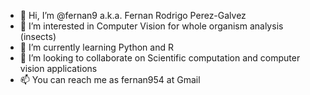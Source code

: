 - 👋 Hi, I’m @fernan9 a.k.a. Fernan Rodrigo Perez-Galvez
- 👀 I’m interested in Computer Vision for whole organism analysis (insects)
- 🌱 I’m currently learning Python and R
- 💞️ I’m looking to collaborate on Scientific computation and computer vision applications
- 📫 You can reach me as fernan954  at Gmail

<!---
fernan9/fernan9 is a ✨ special ✨ repository because its `README.md` (this file) appears on your GitHub profile.
You can click the Preview link to take a look at your changes.
--->
